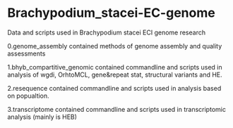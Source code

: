 # Brachypodium_stacei-EC-genome
Data and scripts used in Brachypodium stacei ECI genome research

0.genome_assembly contained methods of genome assembly and quality assessments

1.bhyb_compartitive_genomic contained commandline and scripts used in analysis of wgdi, OrhtoMCL, gene&repeat stat, structural variants and HE.

2.resequence contained commandline and scripts used in analysis based on popualtion.

3.transcriptome contained commandline and scripts used in transcriptomic analysis (mainly is HEB)
